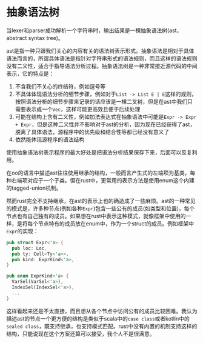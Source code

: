 # 抽象语法树

当lexer和parser成功解析一个字符串时，输出结果是一棵抽象语法树(ast，abstract syntax tree)。

ast是指一种只跟我们关心的内容有关的语法树表示形式。抽象语法是相对于具体语法而言的，所谓具体语法是指针对字符串形式的语法规则，而且这样的语法规则没有二义性，适合于指导语法分析过程。抽象语法树是一种非常接近源代码的中间表示，它的特点是：

1. 不含我们不关心的终结符，例如逗号等
2. 不具体体现语法分析的细节步骤，例如对于`List -> List E | E`这样的规则，按照语法分析的细节步骤来记录的话应该是一棵二叉树，但是在ast中我们只需要表示成一个`Vec`，这样可能更高效且便于后续处理
3. 可能在结构上含有二义性，例如加法表达式在抽象语法中可能是`Expr -> Expr + Expr`，但是这种二义性并不影响对于ast的分析，因为现在已经获得了ast，脱离了具体语法，源程序中的优先级和结合性等都已经没有意义了
4. 依然能体现源程序的语法结构

使用抽象语法树表示程序的最大好处是把语法分析结果保存下来，后面可以反复利用。

在oo的语言中描述ast往往使用继承的结构，一般而言产生式的左端项为基类，每种右端项对应于一个子类。但在rust中，更常用的表示方法是使用enum这个内建的tagged-union机制。

然而rust完全不支持继承，在ast的表示上也的确造成了一些麻烦。ast的一种常见的模式是，许多种节点(例如各种`Expr`)包含一些公有的成员(如类型和位置)，每个节点也有自己独有的成员。如果想在rust中表示这种模式，就像框架中使用的一样，是将每个节点特有的成员放在enum中，作为一个struct的成员。例如框架中`Expr`的实现：

```rust
pub struct Expr<'a> {
  pub loc: Loc,
  pub ty: Cell<Ty<'a>>,
  pub kind: ExprKind<'a>,
}

pub enum ExprKind<'a> {
  VarSel(VarSel<'a>),
  IndexSel(IndexSel<'a>),
  ...
}
```

这样看起来还是不太直接，而且想从各个节点中访问公有的成员比较困难。我认为描述ast的节点一个更方便的结构是类似于scala中的`case class`或者kotlin中的`sealed class`，既支持继承，也支持模式匹配。rust中没有内置的机制支持这样的结构，只能说现在这个方案还算可以接受，我个人不是很满意。